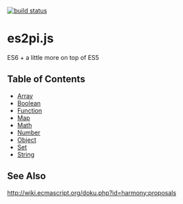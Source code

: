 [![build status](https://secure.travis-ci.org/dankogai/js-es2pi.png)](http://travis-ci.org/dankogai/js-es6pi)

es2pi.js
========

ES6 + a little more on top of ES5

Table of Contents
-----------------

+ [Array]
+ [Boolean]
+ [Function]
+ [Map]
+ [Math]
+ [Number]
+ [Object]
+ [Set]
+ [String]
 

[Array]:        Array.md
[Boolean]:      Boolean.md
[Function]:     Function.md
[Map]:          Map.md
[Math]:         Math.md
[Number]:       Number.md
[Object]:       Object.md
[Set]:          Set.md
[String]:       String.md

See Also
--------

http://wiki.ecmascript.org/doku.php?id=harmony:proposals
